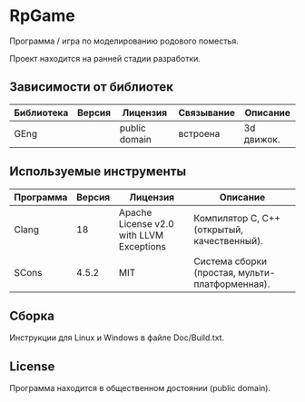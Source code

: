 # RpGame
Программа / игра по моделированию родового поместья.

Проект находится на ранней стадии разработки.



## Зависимости от библиотек
| Библиотека    | Версия  | Лицензия                            | Связывание | Описание |
| ------------- | ------- | ----------------------------------- | ---------- | -------- |
| GEng			| 		  | public domain                       | встроена   | 3d движок. |



## Используемые инструменты
| Программа  | Версия  | Лицензия                                 | Описание    |
| ---------- | ------- | ---------------------------------------- | ----------- |
| Clang      | 18      | Apache License v2.0 with LLVM Exceptions | Компилятор C, С++ (открытый, качественный). |
| SCons      | 4.5.2   | MIT                                      | Система сборки (простая, мульти-платформенная). |



## Сборка
Инструкции для Linux и Windows в файле Doc/Build.txt.



## License
Программа находится в общественном достоянии (public domain).